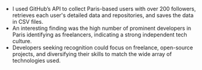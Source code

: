 - I used GitHub’s API to collect Paris-based users with over 200 followers, retrieves each user's detailed data and repositories, and saves the data in CSV files.  
- An interesting finding was the high number of prominent developers in Paris identifying as freelancers, indicating a strong independent tech culture.  
- Developers seeking recognition could focus on freelance, open-source projects, and diversifying their skills to match the wide array of technologies used.
